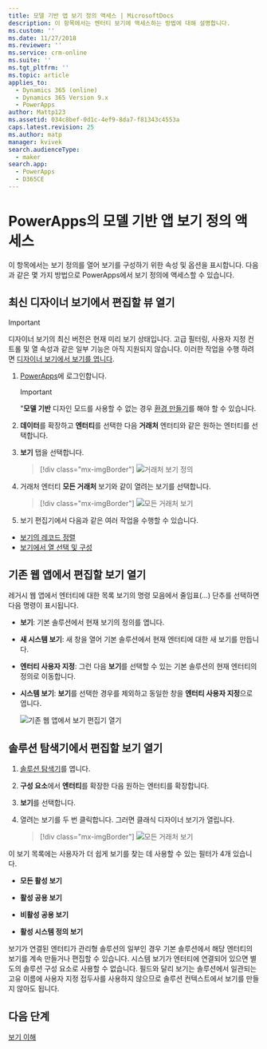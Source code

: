 ```yaml
---
title: 모델 기반 앱 보기 정의 액세스 | MicrosoftDocs
description: 이 항목에서는 엔터티 보기에 액세스하는 방법에 대해 설명합니다.
ms.custom: ''
ms.date: 11/27/2018
ms.reviewer: ''
ms.service: crm-online
ms.suite: ''
ms.tgt_pltfrm: ''
ms.topic: article
applies_to:
  - Dynamics 365 (online)
  - Dynamics 365 Version 9.x
  - PowerApps
author: Mattp123
ms.assetid: 034c8bef-0d1c-4ef9-8da7-f81343c4553a
caps.latest.revision: 25
ms.author: matp
manager: kvivek
search.audienceType:
  - maker
search.app:
  - PowerApps
  - D365CE
---
```

# <a name="access-a-model-driven-app-view-definition-in-powerapps"></a>PowerApps의 모델 기반 앱 보기 정의 액세스

 이 항목에서는 보기 정의를 열어 보기를 구성하기 위한 속성 및 옵션을 표시합니다. 다음과 같은 몇 가지 방법으로 PowerApps에서 보기 정의에 액세스할 수 있습니다. 
  
  
## <a name="open-a-view-for-editing-in-the-latest-view-designer"></a>최신 디자이너 보기에서 편집할 뷰 열기

> [!IMPORTANT]
> 디자이너 보기의 최신 버전은 현재 미리 보기 상태입니다. 고급 필터링, 사용자 지정 컨트롤 및 열 속성과 같은 일부 기능은 아직 지원되지 않습니다. 이러한 작업을 수행 하려면 [디자이너 보기에서 보기를 엽니다](#open-a-view-in-solution-explorer).

1.  [PowerApps](https://web.powerapps.com/?utm_source=padocs&utm_medium=linkinadoc&utm_campaign=referralsfromdoc)에 로그인합니다.  


    > [!IMPORTANT]
    > "**모델 기반** 디자인 모드를 사용할 수 없는 경우 [환경 만들기](https://docs.microsoft.com/powerapps/administrator/create-environment)를 해야 할 수 있습니다. 

2.  **데이터**를 확장하고 **엔터티**를 선택한 다음 **거래처** 엔터티와 같은 원하는 엔터티를 선택합니다.   
3. **보기** 탭을 선택합니다.

    > [!div class="mx-imgBorder"] 
    > ![거래처 보기 정의](media/account-view-definitions.png)

4. 거래처 엔터티 **모든 거래처** 보기와 같이 열려는 보기를 선택합니다.

    > [!div class="mx-imgBorder"] 
    > ![모든 거래처 보기](media/account-view-designer.png)

5. 보기 편집기에서 다음과 같은 여러 작업을 수행할 수 있습니다. 
 
- [보기의 레코드 정렬](configure-sorting.md)
- [보기에서 열 선택 및 구성](choose-and-configure-columns.md)

## <a name="open-a-view-for-editing-from-a-legacy-web-app"></a>기존 웹 앱에서 편집할 보기 열기
레거시 웹 앱에서 엔터티에 대한 목록 보기의 명령 모음에서 줄임표(...) 단추를 선택하면 다음 명령이 표시됩니다.  

- **보기**: 기본 솔루션에서 현재 보기의 정의를 엽니다.  
  
- **새 시스템 보기**: 새 창을 열어 기본 솔루션에서 현재 엔터티에 대한 새 보기를 만듭니다.  
  
- **엔터티 사용자 지정**: 그런 다음 **보기**를 선택할 수 있는 기본 솔루션의 현재 엔터티의 정의로 이동합니다.  
  
- **시스템 보기**: **보기**를 선택한 경우를 제외하고 동일한 창을 **엔터티 사용자 지정**으로 엽니다.  

   ![기존 웹 앱에서 보기 편집기 열기](media/open-view-editor-from-view.png)

## <a name="open-a-view-for-editing-in-solution-explorer"></a>솔루션 탐색기에서 편집할 보기 열기 
1.  [솔루션 탐색기](advanced-navigation.md#solution-explorer)를 엽니다.  
  
2.  **구성 요소**에서 **엔터티**를 확장한 다음 원하는 엔터티를 확장합니다.  
  
3.  **보기**를 선택합니다.  
  
4.  열려는 보기를 두 번 클릭합니다. 그러면 클래식 디자이너 보기가 열립니다.
    
    > [!div class="mx-imgBorder"] 
    > ![모든 거래처 보기](media/all-accounts-view.png)

 이 보기 목록에는 사용자가 더 쉽게 보기를 찾는 데 사용할 수 있는 필터가 4개 있습니다.  
  
- **모든 활성 보기**  

- **활성 공용 보기**  

- **비활성 공용 보기**  

- **활성 시스템 정의 보기**  
  
 보기가 연결된 엔터티가 관리형 솔루션의 일부인 경우 기본 솔루션에서 해당 엔터티의 보기를 계속 만들거나 편집할 수 있습니다. 시스템 보기가 엔터티에 연결되어 있으면 별도의 솔루션 구성 요소로 사용할 수 없습니다. 필드와 달리 보기는 솔루션에서 일관되는 고유 이름에 사용자 지정 접두사를 사용하지 않으므로 솔루션 컨텍스트에서 보기를 만들지 않아도 됩니다. 
 
## <a name="next-steps"></a>다음 단계
[보기 이해 ](create-edit-views.md)



